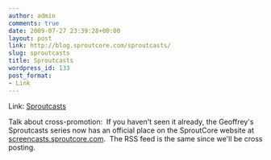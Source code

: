 ```yaml
---
author: admin
comments: true
date: 2009-07-27 23:39:28+00:00
layout: post
link: http://blog.sproutcore.com/sproutcasts/
slug: sproutcasts
title: Sproutcasts
wordpress_id: 133
post_format:
- Link
---
```


Link: [Sproutcasts](http://screencasts.sproutcore.com/)

		

Talk about cross-promotion:  If you haven't seen it already, the Geoffrey's Sproutcasts series now has an official place on the SproutCore website at [screencasts.sproutcore.com](http://screencasts.sproutcore.com/).  The RSS feed is the same since we'll be cross posting.


 
